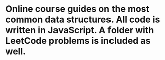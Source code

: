 # Online course guides on the most common data structures. All code is written in JavaScript. A folder with LeetCode problems is included as well.
